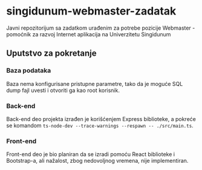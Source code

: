 # singidunum-webmaster-zadatak

Javni repozitorijum sa zadatkom urađenim za potrebe pozicije Webmaster - pomoćnik za razvoj Internet aplikacija na Univerzitetu Singidunum

## Uputstvo za pokretanje

### Baza podataka

Baza nema konfigurisane pristupne parametre, tako da je moguće SQL dump fajl uvesti i otvoriti ga kao root korisnik.

### Back-end

Back-end deo projekta izrađen je korišćenjem Express biblioteke, a pokreće se komandom `ts-node-dev --trace-warnings --respawn -- ./src/main.ts`.

### Front-end

Front-end deo je bio planiran da se izradi pomoću React biblioteke i Bootstrap-a, ali nažalost, zbog nedovoljnog vremena, nije implementiran.